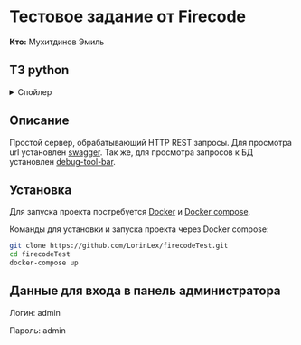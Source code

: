 # Тестовое задание от Firecode

**Кто:** Мухитдинов Эмиль

## ТЗ python

<details>
  <summary>Спойлер</summary>
  
  **Цель:** Реализовать сервис, который принимает и отвечает на HTTP запросы.

  ### Функциональность:

  1. В случае успешной обработки сервис должен отвечать статусом 200, в случае любой ошибки — статус 400.
  2. Сохранение всех объектов в базе данных.
  3. Запросы
      1. **GET** ``/city/`` — получение всех городов из базы;
      2. **GET** ``/city/<city_id>/street/`` — получение всех улиц города; (city_id — идентификатор города)
      3. **POST** ``/shop/`` — создание магазина; Данный метод получает json cобъектом магазина, в ответ возвращает id созданной записи.
      4. **GET** ``/shop/?street=&city=&open=0/1`` — получение списка магазинов;
          1. Метод принимает параметры для фильтрации. Параметры необязательны. 
            В случае отсутствия параметров выводятся всемагазины, если хоть один параметр есть , то по нему выполняется фильтрация.
          2. Важно!: в объекте каждого магазина выводится название города и улицы, а не id записей.
          3. Параметр open: 0 - закрыт, 1 - открыт. Данный статус определяется исходя из параметров «Время открытия», «Время закрытия» и текущего времени сервера.

  ### Объекты:  
  
  - Магазин:
      - Название
      - Город
      - Улица
      - Дом
      - Время открытия
      - Время закрытия
  - Город:
      - Название
  - Улица:
      - Название
      - Город
  
  !! Замечание: поле id у объектов не указаны, но подразумевается что они есть.
  
  !! Важно: Выстроить связи между таблицами в базе данных.

  ### Инструменты:
  - Фреймворк для обработки http запросов Django + Django Rest Framework
  - Реляционная БД (PostgreSQL - предпочтительно, MySQL и тд)
  - Запросы в базу данных через ORM (ORM на выбор).
  
</details>
  
## Описание
  
Простой сервер, обрабатывающий HTTP REST запросы. Для просмотра url установлен [swagger](https://drf-yasg.readthedocs.io/en/stable/index.html). Так же, для просмотра запросов к БД установлен [debug-tool-bar](https://django-debug-toolbar.readthedocs.io/en/latest/).
  
## Установка
  
Для запуска проекта постребуется [Docker](https://docs.docker.com/engine/install/) и [Docker compose](https://docs.docker.com/compose/install/).
  
Команды для установки и запуска проекта через Docker compose:
```bash
git clone https://github.com/LorinLex/firecodeTest.git
cd firecodeTest
docker-compose up
```

## Данные для входа в панель администратора

Логин: admin
  
Пароль: admin
  

  
 
